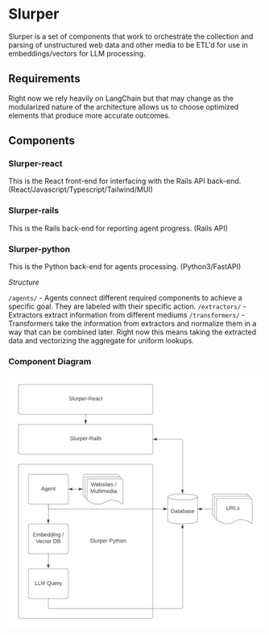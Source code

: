 # Slurper

Slurper is a set of components that work to orchestrate the collection and parsing of unstructured web data and other media to be ETL'd for use in embeddings/vectors for LLM processing.

## Requirements

Right now we rely heavily on LangChain but that may change as the modularized nature of the architecture allows us to choose optimized elements that produce more accurate outcomes.

## Components

### Slurper-react
  This is the React front-end for interfacing with the Rails API back-end. (React/Javascript/Typescript/Tailwind/MUI)

### Slurper-rails
  This is the Rails back-end for reporting agent progress. (Rails API)

### Slurper-python
  This is the Python back-end for agents processing. (Python3/FastAPI)


  *Structure*
  
  `/agents/` - Agents connect different required components to achieve a specific goal. They are labeled with their specific action.
  `/extractors/` - Extractors extract information from different mediums
  `/transformers/` - Transformers take the information from extractors and normalize them in a way that can be combined later. Right now this means taking the extracted data and vectorizing the aggregate for uniform lookups.

### Component Diagram

![Slurper Diagram](https://github.com/0000F8/slurper/blob/main/assets/diagram.png?raw=true)